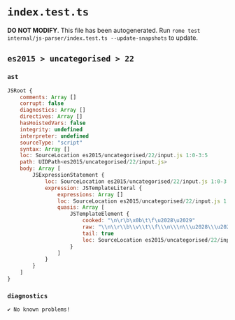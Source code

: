 # `index.test.ts`

**DO NOT MODIFY**. This file has been autogenerated. Run `rome test internal/js-parser/index.test.ts --update-snapshots` to update.

## `es2015 > uncategorised > 22`

### `ast`

```javascript
JSRoot {
	comments: Array []
	corrupt: false
	diagnostics: Array []
	directives: Array []
	hasHoistedVars: false
	integrity: undefined
	interpreter: undefined
	sourceType: "script"
	syntax: Array []
	loc: SourceLocation es2015/uncategorised/22/input.js 1:0-3:5
	path: UIDPath<es2015/uncategorised/22/input.js>
	body: Array [
		JSExpressionStatement {
			loc: SourceLocation es2015/uncategorised/22/input.js 1:0-3:5
			expression: JSTemplateLiteral {
				expressions: Array []
				loc: SourceLocation es2015/uncategorised/22/input.js 1:0-3:5
				quasis: Array [
					JSTemplateElement {
						cooked: "\n\r\b\x0b\t\f\u2028\u2029"
						raw: "\\n\\r\\b\\v\\t\\f\\\n\\\n\\\u2028\\\u2029"
						tail: true
						loc: SourceLocation es2015/uncategorised/22/input.js 1:1-3:4
					}
				]
			}
		}
	]
}
```

### `diagnostics`

```
✔ No known problems!

```
